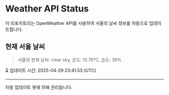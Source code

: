 
# Weather API Status

이 리포지토리는 OpenWeather API를 사용하여 서울의 날씨 정보를 자동으로 업데이트합니다.

## 현재 서울 날씨
> 서울의 현재 날씨: clear sky, 온도: 15.76°C, 습도: 39%

⏳ 업데이트 시간: 2025-04-29 23:41:53 (UTC)

---
자동 업데이트 봇에 의해 관리됩니다.
